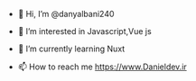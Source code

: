 - 👋 Hi, I’m @danyalbani240
- 👀 I’m interested in Javascript,Vue js
- 🌱 I’m currently learning Nuxt

- 📫 How to reach me https://www.Danieldev.ir
